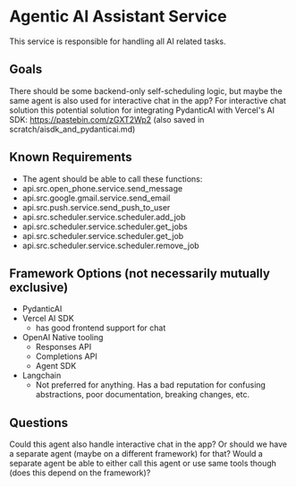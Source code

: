 # Agentic AI Assistant Service

This service is responsible for handling all AI related tasks.

## Goals

There should be some backend-only self-scheduling logic, but maybe the same agent is also used for interactive chat in the app? For interactive chat solution this potential solution for integrating PydanticAI with Vercel's AI SDK: https://pastebin.com/zGXT2Wp2 (also saved in scratch/aisdk_and_pydanticai.md)

## Known Requirements

* The agent should be able to call these functions:
* api.src.open_phone.service.send_message
* api.src.google.gmail.service.send_email
* api.src.push.service.send_push_to_user
* api.src.scheduler.service.scheduler.add_job
* api.src.scheduler.service.scheduler.get_jobs
* api.src.scheduler.service.scheduler.get_job
* api.src.scheduler.service.scheduler.remove_job




## Framework Options (not necessarily mutually exclusive)

* PydanticAI
* Vercel AI SDK
    * has good frontend support for chat
* OpenAI Native tooling
  * Responses API
  * Completions API
  * Agent SDK
* Langchain
    * Not preferred for anything. Has a bad reputation for confusing abstractions, poor documentation, breaking changes, etc.





## Questions

Could this agent also handle interactive chat in the app? Or should we have a separate agent (maybe on a different framework) for that? Would a separate agent be able to either call this agent or use same tools though (does this depend on the framework)?